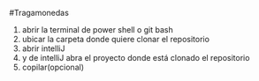 #Tragamonedas

1) abrir la terminal de power shell o git bash
2) ubicar la carpeta donde quiere clonar el repositorio
3) abrir intelliJ
4) y de intelliJ abra el proyecto donde está clonado el repositorio
5) copilar(opcional)
